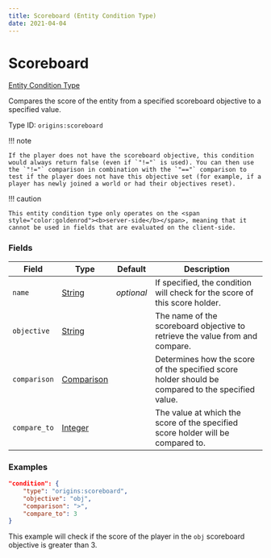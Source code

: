 ```yaml
---
title: Scoreboard (Entity Condition Type)
date: 2021-04-04
---
```


# Scoreboard

[Entity Condition Type](../entity_condition_types.md)

Compares the score of the entity from a specified scoreboard objective to a specified value.

Type ID: `origins:scoreboard`


!!! note

    If the player does not have the scoreboard objective, this condition would always return false (even if `"!="` is used). You can then use the `"!="` comparison in combination with the `"=="` comparison to test if the player does not have this objective set (for example, if a player has newly joined a world or had their objectives reset).


!!! caution

    This entity condition type only operates on the <span style="color:goldenrod"><b>server-side</b></span>, meaning that it cannot be used in fields that are evaluated on the client-side.


### Fields

Field  | Type | Default | Description
-------|------|---------|-------------
`name` | [String](../data_types/string.md) | _optional_ | If specified, the condition will check for the score of this score holder.
`objective` | [String](../data_types/string.md) | | The name of the scoreboard objective to retrieve the value from and compare.
`comparison` | [Comparison](../data_types/comparison.md) | | Determines how the score of the specified score holder should be compared to the specified value.
`compare_to` | [Integer](../data_types/integer.md) | | The value at which the score of the specified score holder will be compared to.


### Examples

```json
"condition": {
    "type": "origins:scoreboard",
    "objective": "obj",
    "comparison": ">",
    "compare_to": 3
}
```

This example will check if the score of the player in the `obj` scoreboard objective is greater than 3.
